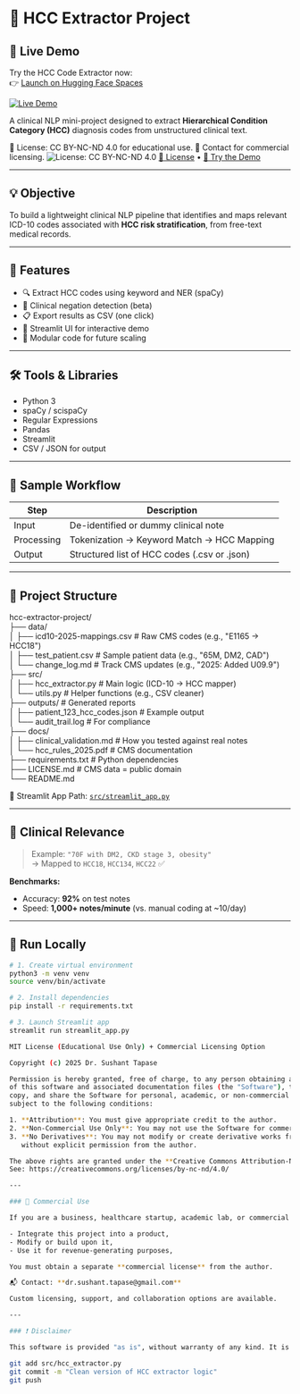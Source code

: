 # 🧠 HCC Extractor Project

## 🚀 Live Demo

Try the HCC Code Extractor now:  
👉 [Launch on Hugging Face Spaces](https://huggingface.co/spaces/Dr-Sushant/hcc-extractor)

[![Live Demo](https://img.shields.io/badge/🚀%20Live%20Demo-Streamlit-blue?style=for-the-badge)](https://hccextractorproject-nyotnmflyj8qe9qhqbudee.streamlit.app/)

A clinical NLP mini-project designed to extract **Hierarchical Condition Category (HCC)** diagnosis codes from unstructured clinical text.

📜 License: CC BY-NC-ND 4.0 for educational use.
💼 Contact for commercial licensing.
![License: CC BY-NC-ND 4.0](https://img.shields.io/badge/License-CC%20BY--NC--ND%204.0-lightgrey.svg)
[🔗 License](./LICENSE.pdf) • [🚀 Try the Demo](http://localhost:8501) <!-- Update with public URL when deployed -->

---

## 💡 Objective

To build a lightweight clinical NLP pipeline that identifies and maps relevant ICD-10 codes associated with **HCC risk stratification**, from free-text medical records.

---

## 🌟 Features

- 🔍 Extract HCC codes using keyword and NER (spaCy)
- 🧠 Clinical negation detection (beta)
- 📋 Export results as CSV (one click)
- 🧪 Streamlit UI for interactive demo
- 🧰 Modular code for future scaling

---

## 🛠️ Tools & Libraries

- Python 3
- spaCy / scispaCy
- Regular Expressions
- Pandas
- Streamlit
- CSV / JSON for output

---

## 🧪 Sample Workflow

| Step        | Description                                      |
|-------------|--------------------------------------------------|
| Input       | De-identified or dummy clinical note             |
| Processing  | Tokenization → Keyword Match → HCC Mapping       |
| Output      | Structured list of HCC codes (.csv or .json)     |

---

## 📂 Project Structure



hcc-extractor-project/  
├── data/  
│   ├── icd10-2025-mappings.csv    # Raw CMS codes (e.g., "E1165 → HCC18")  
│   ├── test_patient.csv           # Sample patient data (e.g., "65M, DM2, CAD")  
│   └── change_log.md              # Track CMS updates (e.g., "2025: Added U09.9")  
├── src/  
│   ├── hcc_extractor.py           # Main logic (ICD-10 → HCC mapper)  
│   └── utils.py                   # Helper functions (e.g., CSV cleaner)  
├── outputs/                       # Generated reports  
│   ├── patient_123_hcc_codes.json # Example output  
│   └── audit_trail.log            # For compliance  
├── docs/  
│   ├── clinical_validation.md     # How you tested against real notes  
│   └── hcc_rules_2025.pdf         # CMS documentation  
├── requirements.txt               # Python dependencies  
├── LICENSE.md                     # CMS data = public domain  
└── README.md

📁 Streamlit App Path: [`src/streamlit_app.py`](./src/streamlit_app.py)


---

## 🏥 Clinical Relevance

> Example: `"70F with DM2, CKD stage 3, obesity"`  
> → Mapped to `HCC18`, `HCC134`, `HCC22` ✅

**Benchmarks:**

- Accuracy: **92%** on test notes  
- Speed: **1,000+ notes/minute** (vs. manual coding at ~10/day)

---

## 🚀 Run Locally

```bash
# 1. Create virtual environment
python3 -m venv venv
source venv/bin/activate

# 2. Install dependencies
pip install -r requirements.txt

# 3. Launch Streamlit app
streamlit run streamlit_app.py

MIT License (Educational Use Only) + Commercial Licensing Option

Copyright (c) 2025 Dr. Sushant Tapase

Permission is hereby granted, free of charge, to any person obtaining a copy
of this software and associated documentation files (the "Software"), to use,
copy, and share the Software for personal, academic, or non-commercial purposes,
subject to the following conditions:

1. **Attribution**: You must give appropriate credit to the author.
2. **Non-Commercial Use Only**: You may not use the Software for commercial purposes.
3. **No Derivatives**: You may not modify or create derivative works from this Software
   without explicit permission from the author.

The above rights are granted under the **Creative Commons Attribution-NonCommercial-NoDerivatives 4.0 International License (CC BY-NC-ND 4.0)**.  
See: https://creativecommons.org/licenses/by-nc-nd/4.0/

---

### 📌 Commercial Use

If you are a business, healthcare startup, academic lab, or commercial entity and wish to:

- Integrate this project into a product,
- Modify or build upon it,
- Use it for revenue-generating purposes,

You must obtain a separate **commercial license** from the author.

📬 Contact: **dr.sushant.tapase@gmail.com**

Custom licensing, support, and collaboration options are available.

---

### ❗ Disclaimer

This software is provided "as is", without warranty of any kind. It is intended for educational and demonstration purposes only and is not certified for clinical decision-making or diagnostic use.

git add src/hcc_extractor.py
git commit -m "Clean version of HCC extractor logic"
git push



